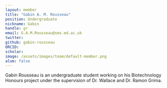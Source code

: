 ```yaml
---
layout: member
title: "Gabin A. M. Rousseau"
position: Undergraduate
nickname: Gabin
handle: gr
email: G.A.M.Rousseau@sms.ed.ac.uk
twitter: 
github: gabin-rousseau
ORCID: 
scholar: 
image: /assets/images/team/default-member.png
alum: false
---
```


Gabin Rousseau is an undergraduate student working on his Biotechnology Honours project under the supervision of Dr. Wallace and Dr. Ramon Grima.